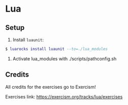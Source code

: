 # Lua

## Setup

1. Install `luaunit`:

```lua
$ luarocks install luaunit --to=./lua_modules
```

1. Activate lua_modules with ./scripts/pathconfig.sh

## Credits

All credits for the exercises go to Exercism!

Exercises link: https://exercism.org/tracks/lua/exercises

